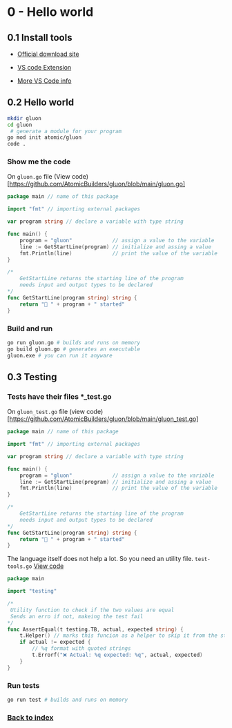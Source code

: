 # 0 - Hello world

## 0.1 Install tools

- [Official download site](https://golang.org/doc/install)

- [VS code Extension](https://marketplace.visualstudio.com/items?itemName=golang.go)

- [More VS Code info](https://code.visualstudio.com/docs/languages/go)


## 0.2 Hello world

```bash
mkdir gluon
cd gluon
 # generate a module for your program
go mod init atomic/gluon
code .
```

### Show me the code

On `gluon.go` file (View code)[https://github.com/AtomicBuilders/gluon/blob/main/gluon.go]

```go
package main // name of this package

import "fmt" // importing external packages

var program string // declare a variable with type string

func main() {
	program = "gluon"             // assign a value to the variable
	line := GetStartLine(program) // initialize and assing a value
	fmt.Println(line)             // print the value of the variable
}

/*
	GetStartLine returns the starting line of the program
	needs input and output types to be declared
*/
func GetStartLine(program string) string {
	return "🚀 " + program + " started"
}
```

### Build and run

```bash
go run gluon.go # builds and runs on memory
go build gluon.go # generates an executable
gluon.exe # you can run it anyware
```

## 0.3 Testing

### Tests have their files *_test.go

On `gluon_test.go` file (view code)[https://github.com/AtomicBuilders/gluon/blob/main/gluon_test.go]

```go
package main // name of this package

import "fmt" // importing external packages

var program string // declare a variable with type string

func main() {
	program = "gluon"             // assign a value to the variable
	line := GetStartLine(program) // initialize and assing a value
	fmt.Println(line)             // print the value of the variable
}

/*
	GetStartLine returns the starting line of the program
	needs input and output types to be declared
*/
func GetStartLine(program string) string {
	return "🚀 " + program + " started"
}
```

The language itself does not help a lot. So you need an utility file. `test-tools.go` [View code](https://github.com/AtomicBuilders/gluon/blob/main/test-tools.go)

```go
package main

import "testing"

/*
 Utility function to check if the two values are equal
 Sends an erro if not, makeing the test fail
*/
func AssertEqual(t testing.TB, actual, expected string) {
	t.Helper() // marks this funcion as a helper to skip it from the stack trace
	if actual != expected {
		// %q format with quoted strings
		t.Errorf("❌ Actual: %q expected: %q", actual, expected)
	}
}

```

### Run tests

```bash
go run test # builds and runs on memory
```

### [Back to index](https://github.com/AtomicBuilders/gluon/blob/main/docs/0-hello-world.md)